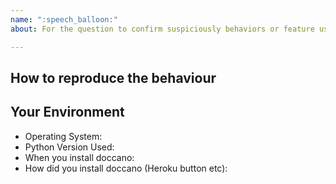 ```yaml
---
name: ":speech_balloon:"
about: For the question to confirm suspiciously behaviors or feature usage. Please use StackOverflow if your question is general usage or help with your environment

---
```


How to reproduce the behaviour
---------
<!-- Before submitting an issue, make sure to check the docs and closed issues and FAQ to see if any of the solutions work for you. https://github.com/chakki-works/doccano/wiki/Frequently-Asked-Questions -->

<!--
Include a code example or the steps that led to the problem. Please try to be as specific as possible. -->

Your Environment
---------
<!-- Include details of your environment. -->

*   Operating System:
*   Python Version Used:
*   When you install doccano:
*   How did you install doccano (Heroku button etc):
